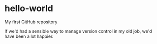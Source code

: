 # hello-world
My first GitHub repository

If we'd had a sensible way to manage version control in my old job, we'd have been a lot happier.
